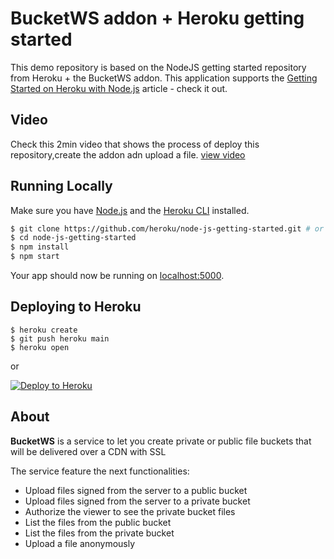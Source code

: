 # BucketWS addon + Heroku getting started

This demo repository is based on the NodeJS getting started repository from Heroku +  the BucketWS addon.
This application supports the [Getting Started on Heroku with Node.js](https://devcenter.heroku.com/articles/getting-started-with-nodejs) article - check it out.


<!-- VIDEO -->
## Video

Check this 2min video that shows the process of deploy this repository,create the addon adn upload a file.
[view video](https://www.youtube.com/watch?v=ZYTkzALbzok)


## Running Locally

Make sure you have [Node.js](http://nodejs.org/) and the [Heroku CLI](https://cli.heroku.com/) installed.

```sh
$ git clone https://github.com/heroku/node-js-getting-started.git # or clone your own fork
$ cd node-js-getting-started
$ npm install
$ npm start
```

Your app should now be running on [localhost:5000](http://localhost:5000/).

## Deploying to Heroku

```
$ heroku create
$ git push heroku main
$ heroku open
```
or

[![Deploy to Heroku](https://www.herokucdn.com/deploy/button.svg)](https://heroku.com/deploy)


<!-- ABOUT -->
## About

**BucketWS** is a service to let you create private or public file buckets that will be delivered over a CDN with SSL

The service feature the next functionalities:
- Upload files signed from the server to a public bucket
- Upload files signed from the server to a private bucket
- Authorize the viewer to see the private bucket files
- List the files from the public bucket
- List the files from the private bucket
- Upload a file anonymously
